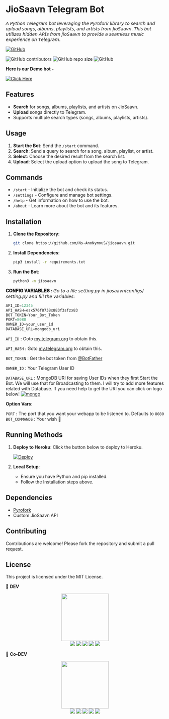 # JioSaavn Telegram Bot

𝘈 𝘗𝘺𝘵𝘩𝘰𝘯 𝘛𝘦𝘭𝘦𝘨𝘳𝘢𝘮 𝘣𝘰𝘵 𝘭𝘦𝘷𝘦𝘳𝘢𝘨𝘪𝘯𝘨 𝘵𝘩𝘦 𝘗𝘺𝘳𝘰𝘧𝘰𝘳𝘬 𝘭𝘪𝘣𝘳𝘢𝘳𝘺 𝘵𝘰 𝘴𝘦𝘢𝘳𝘤𝘩 𝘢𝘯𝘥 𝘶𝘱𝘭𝘰𝘢𝘥 𝘴𝘰𝘯𝘨𝘴, 𝘢𝘭𝘣𝘶𝘮𝘴, 𝘱𝘭𝘢𝘺𝘭𝘪𝘴𝘵𝘴, 𝘢𝘯𝘥 𝘢𝘳𝘵𝘪𝘴𝘵𝘴 𝘧𝘳𝘰𝘮 𝘑𝘪𝘰𝘚𝘢𝘢𝘷𝘯. 𝘛𝘩𝘪𝘴 𝘣𝘰𝘵 𝘶𝘵𝘪𝘭𝘪𝘻𝘦𝘴 𝘩𝘪𝘥𝘥𝘦𝘯 𝘈𝘗𝘐𝘴 𝘧𝘳𝘰𝘮 𝘑𝘪𝘰𝘚𝘢𝘢𝘷𝘯 𝘵𝘰 𝘱𝘳𝘰𝘷𝘪𝘥𝘦 𝘢 𝘴𝘦𝘢𝘮𝘭𝘦𝘴𝘴 𝘮𝘶𝘴𝘪𝘤 𝘦𝘹𝘱𝘦𝘳𝘪𝘦𝘯𝘤𝘦 𝘰𝘯 𝘛𝘦𝘭𝘦𝘨𝘳𝘢𝘮.

[![GitHub](https://badgen.net/badge/Open%20Source%20%3F/Yes/yellow?icon=github)](https://github.com/Ns-AnoNymouS/jiosaavn)

![GitHub contributors](https://img.shields.io/github/contributors/biisal/biisal-file-stream-pro?style=flat&color=green)
![GitHub repo size](https://img.shields.io/github/repo-size/biisal/biisal-file-stream-pro?color=green)
![GitHub](https://img.shields.io/github/license/biisal/biisal-file-stream-pro?color=green)

**Here is our Demo bot -**

[![Click Here](https://img.shields.io/badge/Demo%20Bot-Click%20Here-blue?style=flat&logo=telegram&labelColor=white&link=https://t.me/amcdevsupport)](https://t.me/JiosaavnNsbot)


## Features

- **Search** for songs, albums, playlists, and artists on JioSaavn.
- **Upload** songs directly to Telegram.
- Supports multiple search types (songs, albums, playlists, artists).

## Usage

1. **Start the Bot**: Send the `/start` command.
2. **Search**: Send a query to search for a song, album, playlist, or artist.
3. **Select**: Choose the desired result from the search list.
4. **Upload**: Select the upload option to upload the song to Telegram.

## Commands

- `/start` - Initialize the bot and check its status.
- `/settings` - Configure and manage bot settings.
- `/help` - Get information on how to use the bot.
- `/about` - Learn more about the bot and its features.

## Installation

1. **Clone the Repository**: 
   ```sh
   git clone https://github.com/Ns-AnoNymouS/jiosaavn.git
   ```
2. **Install Dependencies**:
   ```sh
   pip3 install -r requirements.txt
   ```
3. **Run the Bot**:
   ```sh
   python3 -m jiosaavn
   ```


<b>𝐂𝐎𝐍𝐅𝐈𝐆 𝐕𝐀𝐑𝐈𝐀𝐁𝐋𝐄𝐒 :</b>
𝘎𝘰 𝘵𝘰 𝘢 𝘧𝘪𝘭𝘦 𝘴𝘦𝘵𝘵𝘪𝘯𝘨.𝘱𝘺 𝘪𝘯 𝘫𝘪𝘰𝘴𝘢𝘢𝘷𝘯/𝘤𝘰𝘯𝘧𝘪𝘨𝘴/𝘴𝘦𝘵𝘵𝘪𝘯𝘨.𝘱𝘺 𝘢𝘯𝘥 𝘧𝘪𝘭𝘭 𝘵𝘩𝘦 𝘷𝘢𝘳𝘪𝘢𝘣𝘭𝘦𝘴:
```py
API_ID=12345
API_HASH=esx576f8738x883f3sfzx83
BOT_TOKEN=Your_Bot_Token
PORT=8080
OWNER_ID=your_user_id
DATABASE_URL=mongodb_uri
```

`API_ID` : Goto [my.telegram.org](https://my.telegram.org) to obtain this.

`API_HASH` : Goto [my.telegram.org](https://my.telegram.org) to obtain this.
  
`BOT_TOKEN` : Get the bot token from [@BotFather](https://telegram.dog/BotFather)  

`OWNER_ID` : Your Telegram User ID

`DATABASE_URL` : MongoDB URI for saving User IDs when they first Start the Bot. We will use that for Broadcasting to them. I will try to add more features related with Database. If you need help to get the URI you can click on logo below!
[![mongo](https://telegra.ph/file/fd68906852c71fdd68bef.jpg)](https://www.youtube.com/watch?v=HhHzCfrqsoE)

**Option Vars**:

`PORT` : The port that you want your webapp to be listened to. Defaults to `8080`
`BOT_COMMANDS` : Your wish 🙂

   
## Running Methods

1. **Deploy to Heroku**:
   Click the button below to deploy to Heroku.

   [![Deploy](https://www.herokucdn.com/deploy/button.svg)](https://heroku.com/deploy?template=https://github.com/Ns-AnoNymouS/jiosaavn/tree/main)
   
2. **Local Setup**:
   - Ensure you have Python and pip installed.
   - Follow the Installation steps above.

## Dependencies

- [Pyrofork](https://pyrofork.mayuri.my.id/main/)
- Custom JioSaavn API

## Contributing

Contributions are welcome! Please fork the repository and submit a pull request.

## License

This project is licensed under the MIT License.

👲 <b>DEV</b>

<p align="middle">
<img src="https://telegra.ph/file/2a3eab01d1201f40b3ffc.jpg" width="150" height="150"><br>
<img src="https://badgen.net/badge/Name/Anonymous/FF33FF?icon=awesome&labelColor=0080FF"></a>
<img src="https://badgen.net/badge/Skills/python/purple?icon=terminal&labelColor=red"></a>
<a href="https://telegram.dog/Ns_Anonymous"><img src="https://img.shields.io/badge/Telegram-Bot-blue.svg?logo=telegram"></a>
<a href="https://github.com/Ns-AnoNymouS"><img src="https://badgen.net/badge/Follow%20on%20/GitHub/80FF00?icon=github&labelColor=black"></a>
<a href="https://youtube.com/channel/UC9NnqJ63aSzv457iUMM06vQ"><img src="https://img.shields.io/badge/YouTube-Channel-FF3333.svg?logo=youtube&logoColor=FF3333"></a>
<p align="left">
</p>

👲 <b>Co-DEV</b>

<p align="middle">
<img src="https://telegra.ph/file/7f6e81d4546efbea0f218.jpg" width="150" height="150"><br>
<img src="https://badgen.net/badge/Name/MaxxRider/FF33FF?icon=awesome&labelColor=0080FF"></a>
<img src="https://badgen.net/badge/Skills/python/purple?icon=terminal&labelColor=red"></a>
<a href="https://telegram.dog/MaxxRider"><img src="https://img.shields.io/badge/Telegram-Bot-blue.svg?logo=telegram"></a>
<a href="https://github.com/MaxxRider"><img src="https://badgen.net/badge/Follow%20on%20/GitHub/80FF00?icon=github&labelColor=black"></a>
<a href="https://youtu.be/TbMX6aN3GgY"><img src="https://img.shields.io/badge/YouTube-Channel-FF3333.svg?logo=youtube&logoColor=FF3333"></a>
<p align="left">
</p>
